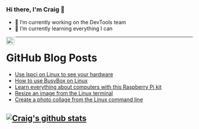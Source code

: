 ### Hi there, I'm Craig 👋

<!--
**CraigTeelFugro/CraigTeelFugro** is a ✨ _special_ ✨ repository because its `README.md` (this file) appears on your GitHub profile.

Here are some ideas to get you started:
-->

- 🔭 I’m currently working on the DevTools team
- 🌱 I’m currently learning everything I can

[<img align="left" alt="Craig Teel | LinkedIn" width="22px" src="https://cdn.jsdelivr.net/npm/simple-icons@v3/icons/linkedin.svg" />][linkedin]

---

# GitHub Blog Posts

<!-- BLOG-POST-LIST:START -->
- [Use lspci on Linux to see your hardware](https://opensource.com/article/21/9/lspci-linux-hardware)
- [How to use BusyBox on Linux](https://opensource.com/article/21/8/what-busybox)
- [Learn everything about computers with this Raspberry Pi kit](https://opensource.com/article/21/9/raspberry-pi-crowpi2)
- [Resize an image from the Linux terminal](https://opensource.com/article/21/9/resize-image-linux)
- [Create a photo collage from the Linux command line](https://opensource.com/article/21/9/photo-montage-imagemagick)
<!-- BLOG-POST-LIST:END -->

## [![Craig's github stats](https://github-readme-stats.vercel.app/api?username=craigteelfugro)](https://github.com/anuraghazra/github-readme-stats)


[linkedin]: https://linkedin.com/in/craig-teel-b8786771
